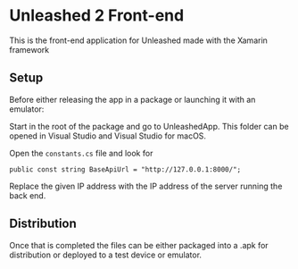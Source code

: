 # Unleashed 2 Front-end

This is the front-end application for Unleashed made with the Xamarin framework

## Setup

Before either releasing the app in a package or launching it with an emulator:

Start in the root of the package and go to UnleashedApp. This folder can be opened in Visual Studio and Visual Studio for macOS.

Open the ```constants.cs``` file and look for

	public const string BaseApiUrl = "http://127.0.0.1:8000/";

Replace the given IP address with the IP address of the server running the back end.

## Distribution
	
Once that is completed the files can be either packaged into a .apk for distribution or deployed to a test device or emulator.
